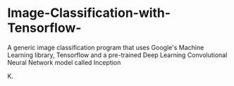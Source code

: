 # Image-Classification-with-Tensorflow-
A generic image classification program that uses Google's Machine Learning library, Tensorflow and a pre-trained Deep Learning Convolutional Neural Network model called Inception

K.
